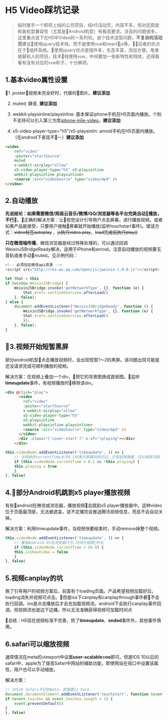 # H5 Video踩坑记录

> 临时接手一个即将上线的公司项目，纯H5活动页，内容不多，但对还原度和各机型兼容性（尤其是Android机型）有极高要求。涉及的问题很多，这里重点说下在H5中Video的一系列坑。说个技术选型问题，**不复杂的活动页**建议使用jquery技术栈，而不是使用vue和reactjs等，后者的优点在于组件系统。使用jquery优点是插件多，生态丰富，添加方便。笔者接替别人的项目，技术栈使用vue，中间要加一些新特性和特效，还得看看有没有对应的vue轮子，十分麻烦。

## 1.基本video属性设置

1. poster：视频未完全好时，代替的图片。**建议添加**

2. muted: 静音. **建议添加**

3. webkit-playsinline/playsinline: 基本保证iphone手机在H5页面内播放。个别不支持可以引入第三方库[iphone-inlie-video]('https://github.com/bfred-it/iphone-inline-video)。**建议添加**

4. x5-video-player-type="h5"/x5-playsinlin: anroid手机在H5页面内播放。（在android下表现不一）**建议添加**

``` html
<video
    ref="video"
    :poster="startSource"
    muted
    x-webkit-airplay="allow"
    x5-video-player-type="h5" x5-playsinline
    webkit-playsinline playsinline>
    <source :src="videoSource" type="video/mp4" />
</video>
```

## 2.自动播放
**先说结论：如果需要微信/网易云音乐/微博/QQ/浏览器等各平台完美自动播放，不行**。正确的解决方案：让视觉设计引导用户点击屏幕，进行播放视频。或者如果产品能接受，只要用户接触屏幕就开始播放(监听touchstart事件)。错误方式：~~video标签autoplay~~ 、~~js执行video.play~~、~~load完成后执行play()~~

 **只在微信端传播**。微信浏览器是经过特殊处理的，可以通过回调WeixinJSBridgeReady解决，适用于iPhone和anroid。注意自动播放的视频要无音轨或者手动muted。见示例代码：

``` js
<!-- 必须加在微信api资源 --> 
<script src="http://res.wx.qq.com/open/js/jweixin-1.0.0.js"></script>

let that = this
if (window.WeixinJSBridge) {
    WeixinJSBridge.invoke('getNetworkType', {}, function (e) {
        that.$refs.sectionOverview.afterLoad()
    }, false);
} else {
    document.addEventListener("WeixinJSBridgeReady", function () {
        WeixinJSBridge.invoke('getNetworkType', {}, function (e) {
        that.$refs.sectionOverview.afterLoad()
        });
    }, false);
}
```

## 3.视频开始短暂黑屏

部分android机型点击播放视频时，会出现短暂1～2的黑屏。该问题出现可能是还没请求完成可顺利播放的视频。

解决方案：在视频上叠加一个div，把它的背景图换成首帧图。监听**timeupdate**事件，有视频播放时移除该div。

``` html
<div @click="play">
      <video
        ref="video"
        :poster="startSource"
        x-webkit-airplay="allow"
        x5-video-player-type="h5"
        x5-playsinline
        webkit-playsinline playsinline>
        <source :src="videoSource" type="video/mp4" />
      </video>
      <div :class="['cover-start']" v-if="!playing"></div>
    </div>
```

``` js
this.videoNode.addEventListener('timeupdate', () => {
    // 当视频的currentTime大于0.1时表示黑屏时间已过，已有视频画面，可以移除浮层
    if (this.videoNode.currentTime > 0.1 && !this.playing) {
    this.playing = true
    }
}, false)
```

## 4.部分Android机跳到x5 player播放视频

有些android在微信或浏览器，播放视频会跳到x5 player播放器中。这种video位于页面最顶层，无法被遮盖，说不定播完会推送腾讯视频信息，而且不会自动关掉。

解决方案：利用timeupdate事件，当视频快要结束时，手动remove掉整个视频。

``` js
this.videoNode.addEventListener('timeupdate', () => {
    // 兼容Android X5在浏览器行为.时间为视频时长
    if (this.videoNode.currentTime > 56.9) {
    this.isShowVideo = false
    }
}, false)
```

## 5.视频canplay的坑
换了引导用户的视频方案后，前面有个loading页面。产品希望视频加载好后，loading消失并视频可点击。但是ios下canplay和canplaythrough事件都不会执行回调。ios是点击播放后才会去加载视频流。android下会执行canplay事件回调，但视频流也是边下边播。所以无法准确获得视频可加载时间点

总结：H5现在视频标准不完善，除了**timeupdate**、**ended**事件外，其他事件慎用。

## 6.safari可以缩放视频

通常情况在meta的viewport中设置**user-scalable=no**即可。但是IOS 10以后的safari中，apple为了提高Safari中网站的辅助功能，即使网站在视口中设置该属性，用户也可以手动缩放。

解决方案：

``` js
// IOS10 Safari不识别meta，故需要js hack
document.documentElement.addEventListener('touchstart', function (event) {
if (event.touches && event.touches.length > 1) {
    event.preventDefault()
}
}, false)
``` 
